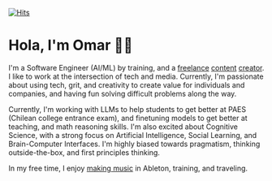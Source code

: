 [![Hits](https://hits.seeyoufarm.com/api/count/incr/badge.svg?url=https%3A%2F%2Fgithub.com%2Fofou&count_bg=%2379C83D&title_bg=%23000000&icon=&icon_color=%23E7E7E7&title=+hits&edge_flat=false)](https://hits.seeyoufarm.com) 

# Hola, I'm Omar 🚶🏻

I'm a Software Engineer (AI/ML) by training, and a [freelance](https://www.youtube.com/watch?v=_MIEZSgQYHE) [content](https://www.youtube.com/watch?v=kFlLzFuslfQ) [creator](https://www.youtube.com/watch?v=ISa10TrJK7w&t=6s). I like to work at the intersection of tech and media. Currently, I'm passionate about using tech, grit, and creativity to create value for individuals and companies, and having fun solving difficult problems along the way.

Currently, I'm working with LLMs to help students to get better at PAES (Chilean college entrance exam), and finetuning models to get better at teaching, and math reasoning skills. I'm also excited about Cognitive Science, with a strong focus on Artificial Intelligence, Social Learning, and Brain-Computer Interfaces. I'm highly biased towards pragmatism, thinking outside-the-box, and first principles thinking.

In my free time, I enjoy [making music](https://open.spotify.com/artist/5e6x7QJXOGbkDEPpEOWm1w) in Ableton, training, and traveling.
